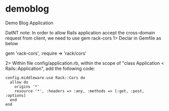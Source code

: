 demoblog
========

Demo Blog Application

DatNT note:
In order to allow Rails application accept the cross-domain request from client, we need to use gem rack-cors
1> Declar in Gemfile as below

gem 'rack-cors', :require => 'rack/cors'

2> Within file config/application.rb, within the scope of "class Application < Rails::Application", add the following code:

    config.middleware.use Rack::Cors do
      allow do
        origins '*'
        resource '*', :headers => :any, :methods => [:get, :post, :options]
      end
    end
